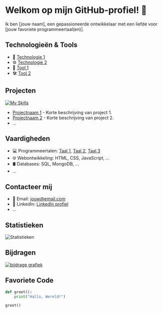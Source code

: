 

# Welkom op mijn GitHub-profiel! 👋

Ik ben [jouw naam], een gepassioneerde ontwikkelaar met een liefde voor [jouw favoriete programmeertaal(en)].

## Technologieën & Tools

- 🚀 [Technologie 1](link_naar_technologie1) 
- ⚙️ [Technologie 2](link_naar_technologie2)
- 🔧 [Tool 1](link_naar_tool1)
- 🛠️ [Tool 2](link_naar_tool2)

## Projecten

[![My Skills](https://skillicons.dev/icons?i=js,html,css,php,cs)](https://skillicons.dev)

- [Projectnaam 1](link_naar_project1) - Korte beschrijving van project 1.
- [Projectnaam 2](link_naar_project2) - Korte beschrijving van project 2.
- ...

## Vaardigheden

- 💻 Programmeertalen: [Taal 1](link_naar_taal1), [Taal 2](link_naar_taal2), [Taal 3](link_naar_taal3)
- 🌐 Webontwikkeling: HTML, CSS, JavaScript, ...
- 🛢️ Databases: SQL, MongoDB, ...
- ...

## Contacteer mij

- 📧 Email: jouw@email.com
- 🔗 LinkedIn: [LinkedIn profiel](link_naar_linkedin)
- ...

## Statistieken

![Statistieken](https://github-readme-stats.vercel.app/api?username=gebruikersnaam&show_icons=true&theme=radical)

## Bijdragen

[![bijdrage grafiek](https://github-readme-streak-stats.herokuapp.com/?user=gebruikersnaam)](https://git.io/streak-stats)

## Favoriete Code

```python
def groet():
    print("Hallo, Wereld!")

groet()
